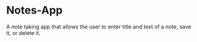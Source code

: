 # Notes-App

A note taking app that allows the user to enter title and text of a note, save it, or delete it. 